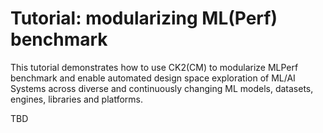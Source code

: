 # Tutorial: modularizing ML(Perf) benchmark

This tutorial demonstrates how to use CK2(CM) to modularize MLPerf benchmark
and enable automated design space exploration of ML/AI Systems across diverse
and continuously changing ML models, datasets, engines, libraries and platforms.


TBD
